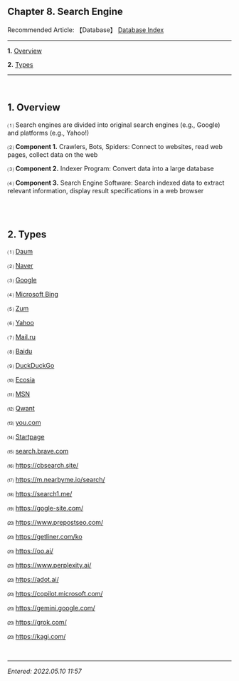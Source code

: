 ## **Chapter 8. Search Engine**

Recommended Article: 【Database】 [Database Index](https://jb243.github.io/pages/1709)

---

**1.** [Overview](#1-overview)

**2.** [Types](#2-types)

---

<br>

## **1. Overview**

 ⑴ Search engines are divided into original search engines (e.g., Google) and platforms (e.g., Yahoo!)

 ⑵ **Component 1.** Crawlers, Bots, Spiders: Connect to websites, read web pages, collect data on the web

 ⑶ **Component 2.** Indexer Program: Convert data into a large database

 ⑷ **Component 3.** Search Engine Software: Search indexed data to extract relevant information, display result specifications in a web browser

<br>

<br>

## **2. Types**

⑴ [Daum](https://www.daum.net/)

⑵ [Naver](https://www.naver.com/)

⑶ [Google](https://www.google.com/)

⑷ [Microsoft Bing](https://www.bing.com/)

⑸ [Zum](https://zum.com/)

⑹ [Yahoo](https://www.yahoo.com/) 

⑺ [Mail.ru](https://mail.ru/)

⑻ [Baidu](https://www.baidu.com/)

⑼ [DuckDuckGo](https://duckduckgo.com/)

⑽ [Ecosia](https://www.ecosia.org/)

⑾ [MSN](https://www.msn.com/ko-kr) 

⑿ [Qwant](https://www.qwant.com/)

⒀ [you.com](https://you.com/)

⒁ [Startpage](https://www.startpage.com/)

⒂ [search.brave.com](https://search.brave.com/)

⒃ <https://cbsearch.site/>

⒄ <https://m.nearbyme.io/search/>

⒅ <https://search1.me/>

⒆ <https://gogle-site.com/>

⒇ <https://www.prepostseo.com/>

⒇ <https://getliner.com/ko>

⒇ <https://oo.ai/>

⒇ <https://www.perplexity.ai/>

⒇ <https://adot.ai/>

⒇ <https://copilot.microsoft.com/>

⒇ <https://gemini.google.com/>

⒇ <https://grok.com/>

⒇ <https://kagi.com/>

<br>

---

_Entered: 2022.05.10 11:57_
